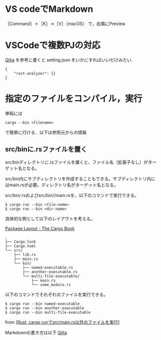 # VS codeでMarkdown
［Command］＋［K］→［V］（macOS）
で，右隣にPreview

# VSCodeで複数PJの対応
[Qiita](https://zenn.dev/myuna/scraps/9928dd3e05d560)
を参考に書くと
setting.json をいかにすればいいだけみたい.

```
{
    "rust-analyzer": {}
}
```


# 指定のファイルをコンパイル，実行

単純には
```
cargo --bin <filename>
```
で簡単に行ける．以下は参照元からの情報

## src/binに.rsファイルを置く
src/binディレクトリに.rsファイルを置くと、ファイル名（拡張子なし）がターゲット名となる。

src/bin内にサブディレクトリを作成することもできる。サブディレクトリ内にはmain.rsが必要。ディレクトリ名がターゲット名となる。

src/bin/<file-name>.rsおよびsrc/bin/<dir-name>/main.rsを、以下のコマンドで実行できる。

```
$ cargo run --bin <file-name>
$ cargo run --bin <dir-name>
```

具体的な例として以下のレイアウトを考える。

[Package Layout - The Cargo Book](https://doc.rust-lang.org/cargo/guide/project-layout.html)
```
.
├── Cargo.lock
├── Cargo.toml
└── src/
    ├── lib.rs
    ├── main.rs
    └── bin/
        ├── named-executable.rs
        ├── another-executable.rs
        └── multi-file-executable/
            ├── main.rs
            └── some_module.rs
```
以下のコマンドでそれぞれのファイルを実行できる。
```
$ cargo run --bin named-executable
$ cargo run --bin another-executable
$ cargo run --bin multi-file-executable
```

from [[Rust, cargo runでsrc/main.rs以外のファイルを実行](https://rs.nkmk.me/rust-cargo-src-bin/)]

Markdownの書き方は以下
[Qiita](https://qiita.com/kamorits/items/6f342da395ad57468ae3)